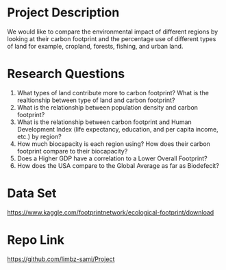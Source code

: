 # Project Description
We would like to compare the environmental impact of different regions by looking at their carbon footprint and the percentage use of different types of land for example, cropland, forests, fishing, and urban land.



# Research Questions
1. What types of land contribute more to carbon footprint? What is the realtionship between type of land and carbon footprint?
3. What is the relationship between population density and carbon footprint?
2. What is the relationship between carbon footprint and Human Development Index (life expectancy, education, and per capita income, etc.) by region? 
4. How much biocapacity is each region using? How does their carbon footprint compare to their biocapacity?
5. Does a Higher GDP have a correlation to a Lower Overall Footprint?
6. How does the USA compare to the Global Average as far as Biodefecit?


# Data Set
https://www.kaggle.com/footprintnetwork/ecological-footprint/download


# Repo Link
https://github.com/limbz-sami/Project
